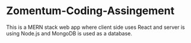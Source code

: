 # Zomentum-Coding-Assingement
This is a MERN stack web app where client side uses React and server is using Node.js and MongoDB is used as a database.
